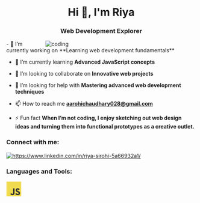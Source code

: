 <h1 align="center">Hi 👋, I'm Riya</h1>
<h3 align="center">Web Development Explorer</h3>
<img align="right" alt="coding" width="400" src="https://media.giphy.com/media/lP8xu5t2DLGG045H8F/giphy.gif">
- 🔭 I’m currently working on **Learning web development fundamentals**

- 🌱 I’m currently learning **Advanced JavaScript concepts**

- 👯 I’m looking to collaborate on **Innovative web projects**

- 🤝 I’m looking for help with **Mastering advanced web development techniques**

- 📫 How to reach me **aarohichaudhary028@gmail.com**

- ⚡ Fun fact **When I’m not coding, I enjoy sketching out web design ideas and turning them into functional prototypes as a creative outlet.**

<h3 align="left">Connect with me:</h3>
<p align="left">
<a href="https://linkedin.com/in/https://www.linkedin.com/in/riya-sirohi-5a66932a1/" target="blank"><img align="center" src="https://raw.githubusercontent.com/rahuldkjain/github-profile-readme-generator/master/src/images/icons/Social/linked-in-alt.svg" alt="https://www.linkedin.com/in/riya-sirohi-5a66932a1/" height="30" width="40" /></a>
</p>

<h3 align="left">Languages and Tools:</h3>
<p align="left"> <a href="https://developer.mozilla.org/en-US/docs/Web/JavaScript" target="_blank" rel="noreferrer"> <img src="https://raw.githubusercontent.com/devicons/devicon/master/icons/javascript/javascript-original.svg" alt="javascript" width="40" height="40"/> </a> </p>
